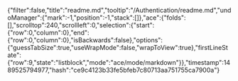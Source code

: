 {"filter":false,"title":"readme.md","tooltip":"/Authentication/readme.md","undoManager":{"mark":-1,"position":-1,"stack":[]},"ace":{"folds":[],"scrolltop":240,"scrollleft":0,"selection":{"start":{"row":0,"column":0},"end":{"row":0,"column":0},"isBackwards":false},"options":{"guessTabSize":true,"useWrapMode":false,"wrapToView":true},"firstLineState":{"row":9,"state":"listblock","mode":"ace/mode/markdown"}},"timestamp":1489525794977,"hash":"ce9c4123b33fe5bfeb7c80713aa751755ca7900a"}